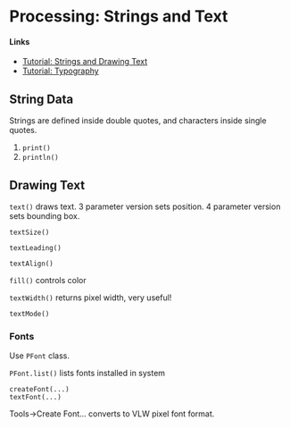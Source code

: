 # Processing: Strings and Text

#### Links

- [Tutorial: Strings and Drawing Text](https://processing.org/tutorials/text/)
- [Tutorial: Typography](https://processing.org/tutorials/typography/)

## String Data

Strings are defined inside double quotes, and characters inside single quotes.

1. `print()`
2. `println()`

## Drawing Text

`text()` draws text. 3 parameter version sets position. 4 parameter version sets bounding box.

`textSize()`

`textLeading()`

`textAlign()`

`fill()` controls color

`textWidth()` returns pixel width, very useful!

`textMode()`

### Fonts

Use `PFont` class.

`PFont.list()` lists fonts installed in system

```
createFont(...)
textFont(...)
```

Tools->Create Font... converts to VLW pixel font format.



